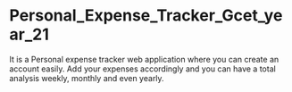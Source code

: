 # Personal_Expense_Tracker_Gcet_year_21
It is a Personal expense tracker web application where you can create an account easily. Add your expenses accordingly and you can have a total analysis weekly, monthly and even yearly.
